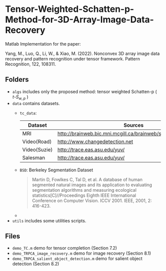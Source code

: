 # Tensor-Weighted-Schatten-p-Method-for-3D-Array-Image-Data-Recovery
Matlab Implementation for the paper:

Yang, M., Luo, Q., Li, W., & Xiao, M. (2022). Nonconvex 3D array image data recovery and pattern recognition under tensor framework. Pattern Recognition, 122, 108311.

## Folders
- `algs` includes only the proposed method: tensor weighted Schatten-p ( $t\text{-}S_{w,p}$ )
- `data` contains datasets.
  - `tc_data`: 
  
    | Dataset | Sources |
    | ---- | ---- |
    | MRI | http://brainweb.bic.mni.mcgill.ca/brainweb/selection_normal.html |
    | Video(Road) | http://www.changedetection.net |
    | Video(Suzie) |  http://trace.eas.asu.edu/yuv/ |
    | Salesman | http://trace.eas.asu.edu/yuv/ |
  - `BSD`: Berkeley Segmentation Dataset
    > Martin D, Fowlkes C, Tal D, et al. A database of human segmented natural images and its application to evaluating segmentation algorithms and measuring ecological statistics[C]//Proceedings Eighth IEEE International Conference on Computer Vision. ICCV 2001. IEEE, 2001, 2: 416-423.
  - 
- `utils` includes some utilities scripts.

## Files
- `demo_TC.m` demo for tensor completion (Section 7.2)
- `demo_TRPCA_image_recovery.m` demo for image recovery (Section 8.1)
- `demo_TRPCA_salient_object_detection.m` demo for salient object detection (Section 8.2)
